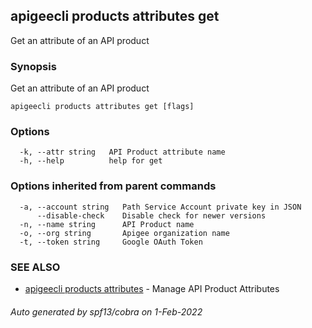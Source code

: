 ## apigeecli products attributes get

Get an attribute of an API product

### Synopsis

Get an attribute of an API product

```
apigeecli products attributes get [flags]
```

### Options

```
  -k, --attr string   API Product attribute name
  -h, --help          help for get
```

### Options inherited from parent commands

```
  -a, --account string   Path Service Account private key in JSON
      --disable-check    Disable check for newer versions
  -n, --name string      API Product name
  -o, --org string       Apigee organization name
  -t, --token string     Google OAuth Token
```

### SEE ALSO

* [apigeecli products attributes](apigeecli_products_attributes.md)	 - Manage API Product Attributes

###### Auto generated by spf13/cobra on 1-Feb-2022
